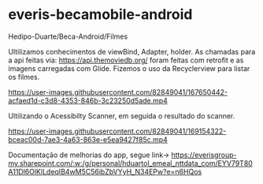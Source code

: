 # everis-becamobile-android
Hedipo-Duarte/Beca-Android/Filmes

 Ultilizamos conhecimentos de viewBind, Adapter, holder. As chamadas para a api feitas via: https://api.themoviedb.org/ foram feitas com retrofit e as imagens        carregadas com Glide. Fizemos o uso da Recyclerview para listar os filmes.

https://user-images.githubusercontent.com/82849041/167650442-acfaed1d-c3d8-4353-846b-3c23250d5ade.mp4


Ultilizando o Acessibilty Scanner, em seguida o resultado do scanner.


https://user-images.githubusercontent.com/82849041/169154322-bceac00d-7ae3-4a63-863e-e5ea9427f85c.mp4


Documentação de melhorias do app, segue link-> https://everisgroup-my.sharepoint.com/:w:/g/personal/hduartol_emeal_nttdata_com/EYV79T80A11Dl6OlKlLdeqIB4wM5C56ibZbVYyH_N34EPw?e=n6HQos

